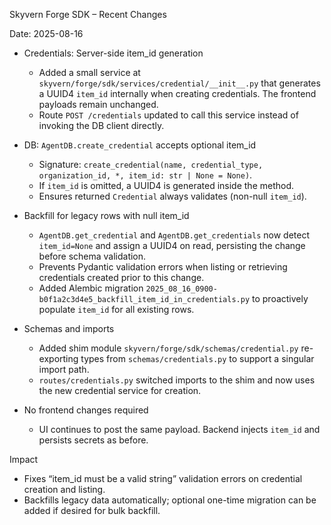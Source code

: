 Skyvern Forge SDK – Recent Changes

Date: 2025-08-16

- Credentials: Server-side item_id generation
  - Added a small service at `skyvern/forge/sdk/services/credential/__init__.py` that generates a UUID4 `item_id` internally when creating credentials. The frontend payloads remain unchanged.
  - Route `POST /credentials` updated to call this service instead of invoking the DB client directly.

- DB: `AgentDB.create_credential` accepts optional item_id
  - Signature: `create_credential(name, credential_type, organization_id, *, item_id: str | None = None)`.
  - If `item_id` is omitted, a UUID4 is generated inside the method.
  - Ensures returned `Credential` always validates (non-null `item_id`).

- Backfill for legacy rows with null item_id
  - `AgentDB.get_credential` and `AgentDB.get_credentials` now detect `item_id=None` and assign a UUID4 on read, persisting the change before schema validation.
  - Prevents Pydantic validation errors when listing or retrieving credentials created prior to this change.
  - Added Alembic migration `2025_08_16_0900-b0f1a2c3d4e5_backfill_item_id_in_credentials.py` to proactively populate `item_id` for all existing rows.

- Schemas and imports
  - Added shim module `skyvern/forge/sdk/schemas/credential.py` re-exporting types from `schemas/credentials.py` to support a singular import path.
  - `routes/credentials.py` switched imports to the shim and now uses the new credential service for creation.

- No frontend changes required
  - UI continues to post the same payload. Backend injects `item_id` and persists secrets as before.

Impact
- Fixes “item_id must be a valid string” validation errors on credential creation and listing.
- Backfills legacy data automatically; optional one-time migration can be added if desired for bulk backfill.

